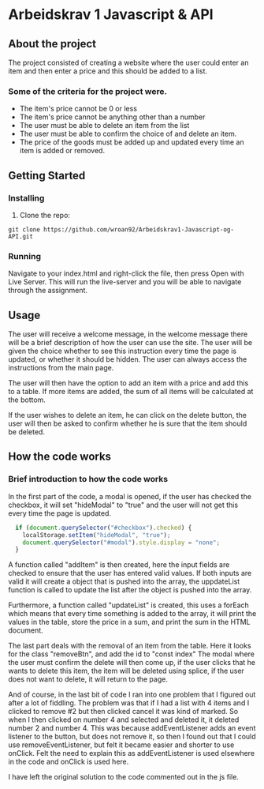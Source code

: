 # Arbeidskrav 1 Javascript & API 

## About the project
The project consisted of creating a website where the user could enter an item and then enter a price and this should be added to a list.
### Some of the criteria for the project were.
- The item's price cannot be 0 or less
- The item's price cannot be anything other than a number
- The user must be able to delete an item from the list
- The user must be able to confirm the choice of and delete an item.
- The price of the goods must be added up and updated every time an item is added or removed.

## Getting Started
### Installing
1. Clone the repo:
``` 
git clone https://github.com/wroan92/Arbeidskrav1-Javascript-og-API.git
```
### Running
Navigate to your index.html and right-click the file, then press Open with Live Server. This will run the live-server and you will be able to navigate through the assignment.

## Usage
The user will receive a welcome message, in the welcome message there will be a brief description of how the user can use the site. The user will be given the choice whether to see this instruction every time the page is updated, or whether it should be hidden.
The user can always access the instructions from the main page.

The user will then have the option to add an item with a price and add this to a table. If more items are added, the sum of all items will be calculated at the bottom.

If the user wishes to delete an item, he can click on the delete button, the user will then be asked to confirm whether he is sure that the item should be deleted.

## How the code works
### Brief introduction to how the code works
In the first part of the code, a modal is opened, if the user has checked the checkbox, it will set "hideModal" to "true" and the user will not get this every time the page is updated.
```javascript
  if (document.querySelector("#checkbox").checked) {
    localStorage.setItem("hideModal", "true");
    document.querySelector("#modal").style.display = "none";
  }
```

A function called "addItem" is then created, here the input fields are checked to ensure that the user has entered valid values. If both inputs are valid it will create a object that is pushed into the array, the uppdateList function is called to update the list after the object is pushed into the array.

Furthermore, a function called "updateList" is created, this uses a forEach which means that every time something is added to the array, it will print the values in the table, store the price in a sum, and print the sum in the HTML document.

The last part deals with the removal of an item from the table. Here it looks for the class "removeBtn", and add the id to "const index"
The modal where the user must confirm the delete will then come up, if the user clicks that he wants to delete this item, the item will be deleted using splice, if the user does not want to delete, it will return to the page.

And of course, in the last bit of code I ran into one problem that I figured out after a lot of fiddling. The problem was that if I had a list with 4 items and I clicked to remove #2 but then clicked cancel it was kind of marked. So when I then clicked on number 4 and selected and deleted it, it deleted number 2 and number 4. This was because addEventListener adds an event listener to the button, but does not remove it, so then I found out that I could use removeEventListener, but felt it became easier and shorter to use onClick.
Felt the need to explain this as addEventListener is used elsewhere in the code and onClick is used here.

I have left the original solution to the code commented out in the js file.
